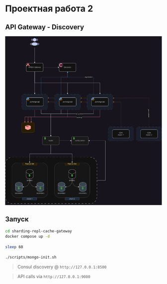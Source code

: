 # Проектная работа 2

## API Gateway - Discovery

![Схема](docs/task1-cdn.drawio.png)

## Запуск

```bash
cd sharding-repl-cache-gateway
docker compose up -d

sleep 60

./scripts/mongo-init.sh
```
> Consul discovery @ `http://127.0.0.1:8500`

> API calls via `http://127.0.0.1:9080`
